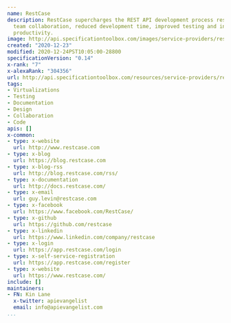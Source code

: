 ```yaml
---
name: RestCase
description: RestCase supercharges the REST API development process resulting in improved
  team collaboration, reduced development time, improved testing and increased overall
  productivity.
image: http://api.specificationtoolbox.com/images/service-providers/restcase.jpg
created: "2020-12-23"
modified: 2020-12-24PST10:05:00-28800
specificationVersion: "0.14"
x-rank: "7"
x-alexaRank: "304356"
url: http://api.specificationtoolbox.com/resources/service-providers/restcase/
tags:
- Virtualizations
- Testing
- Documentation
- Design
- Collaboration
- Code
apis: []
x-common:
- type: x-website
  url: http://www.restcase.com
- type: x-blog
  url: https://blog.restcase.com
- type: x-blog-rss
  url: http://blog.restcase.com/rss/
- type: x-documentation
  url: http://docs.restcase.com/
- type: x-email
  url: guy.levin@restcase.com
- type: x-facebook
  url: https://www.facebook.com/RestCase/
- type: x-github
  url: https://github.com/restcase
- type: x-linkedin
  url: https://www.linkedin.com/company/restcase
- type: x-login
  url: https://app.restcase.com/login
- type: x-self-service-registration
  url: https://app.restcase.com/register
- type: x-website
  url: https://www.restcase.com/
include: []
maintainers:
- FN: Kin Lane
  x-twitter: apievangelist
  email: info@apievangelist.com
...
```

